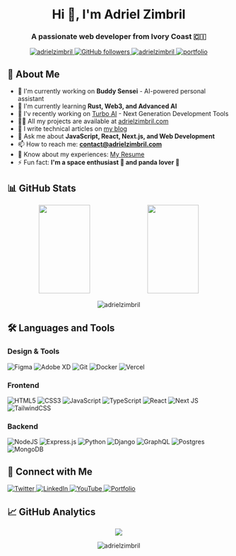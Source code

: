 <h1 align="center">Hi 👋, I'm Adriel Zimbril</h1>
<h3 align="center">A passionate web developer from Ivory Coast 🇨🇮</h3>

<p align="center">
  <a href="https://www.adrielzimbril.com" target="blank">
  <img src="https://komarev.com/ghpvc/?username=adrielzimbril&label=Profile%20views&color=0e75b6&style=for-the-badge" alt="adrielzimbril" />
  </a>
  <a href="https://www.adrielzimbril.com" target="blank">
     <img alt="GitHub followers" src="https://img.shields.io/github/followers/adrielzimbril?label=Followers&style=for-the-badge">
  </a>
  <a href="https://twitter.com/adrielzimbril" target="blank">
    <img src="https://img.shields.io/twitter/follow/adrielzimbril?logo=twitter&style=for-the-badge" alt="adrielzimbril" />
  </a>
  <a href="https://www.adrielzimbril.com" target="blank">
    <img src="https://img.shields.io/website?down_color=red&down_message=offline&label=Portfolio&logo=vercel&style=for-the-badge&up_color=4CAF50&up_message=online&url=https%3A%2F%2Fwww.adrielzimbril.com" alt="portfolio" />
  </a>
</p>

## 🚀 About Me

- 🔭 I'm currently working on **Buddy Sensei** - AI-powered personal assistant
- 🌱 I'm currently learning **Rust, Web3, and Advanced AI**
- 🔭 I'v recently working on [Turbo AI](https://github.com/adrielzimbril/Turbo-AI) - Next Generation Development Tools
- 👨‍💻 All my projects are available at [adrielzimbril.com](https://www.adrielzimbril.com)
- 📝 I write technical articles on [my blog](https://www.adrielzimbril.com/blog)
- 💬 Ask me about **JavaScript, React, Next.js, and Web Development**
- 📫 How to reach me: **contact@adrielzimbril.com**
- 📄 Know about my experiences: [My Resume](https://www.adrielzimbril.com/resume.pdf)
- ⚡ Fun fact: **I'm a space enthusiast 🚀 and panda lover 🐼**

## 📊 GitHub Stats

<p align="center">
  <img width="48%" height="200px" src="https://github-readme-stats.vercel.app/api?username=adrielzimbril&show_icons=true" />
  <img width="48%" height="200px" src="https://github-readme-streak-stats.herokuapp.com/?user=adrielzimbril" />
</p>

<p align="center">
  <img src="https://github-readme-stats.vercel.app/api/top-langs?username=adrielzimbril&show_icons=true&locale=en&layout=compact" alt="adrielzimbril" />
</p>

## 🛠️ Languages and Tools

### Design & Tools
![Figma](https://img.shields.io/badge/figma-%23F24E1E.svg?style=flat&logo=figma&logoColor=white)
![Adobe XD](https://img.shields.io/badge/Adobe%20XD-470137?style=flat&logo=Adobe%20XD&logoColor=#FF61F6)
![Git](https://img.shields.io/badge/git-%23F05033.svg?style=flat&logo=git&logoColor=white)
![Docker](https://img.shields.io/badge/docker-%230db7ed.svg?style=flat&logo=docker&logoColor=white)
![Vercel](https://img.shields.io/badge/vercel-%23000000.svg?style=flat&logo=vercel&logoColor=white)

### Frontend
![HTML5](https://img.shields.io/badge/html5-%23E34F26.svg?style=flat&logo=html5&logoColor=white)
![CSS3](https://img.shields.io/badge/css3-%231572B6.svg?style=flat&logo=css3&logoColor=white)
![JavaScript](https://img.shields.io/badge/javascript-%23323330.svg?style=flat&logo=javascript&logoColor=%23F7DF1E)
![TypeScript](https://img.shields.io/badge/typescript-%23007ACC.svg?style=flat&logo=typescript&logoColor=white)
![React](https://img.shields.io/badge/react-%2320232a.svg?style=flat&logo=react&logoColor=%2361DAFB)
![Next JS](https://img.shields.io/badge/Next-black?style=flat&logo=next.js&logoColor=white)
![TailwindCSS](https://img.shields.io/badge/tailwindcss-%2338B2AC.svg?style=flat&logo=tailwind-css&logoColor=white)

### Backend
![NodeJS](https://img.shields.io/badge/node.js-6DA55F?style=flat&logo=node.js&logoColor=white)
![Express.js](https://img.shields.io/badge/express.js-%23404d59.svg?style=flat&logo=express&logoColor=%2361DAFB)
![Python](https://img.shields.io/badge/python-3670A0?style=flat&logo=python&logoColor=ffdd54)
![Django](https://img.shields.io/badge/django-%23092E20.svg?style=flat&logo=django&logoColor=white)
![GraphQL](https://img.shields.io/badge/-GraphQL-E10098?style=flat&logo=graphql&logoColor=white)
![Postgres](https://img.shields.io/badge/postgres-%23316192.svg?style=flat&logo=postgresql&logoColor=white)
![MongoDB](https://img.shields.io/badge/MongoDB-%234ea94b.svg?style=flat&logo=mongodb&logoColor=white)

## 📱 Connect with Me

<p align="left">
  <a href="https://twitter.com/adrielzimbril" target="blank">
    <img src="https://img.shields.io/badge/Twitter-1DA1F2?style=for-the-badge&logo=twitter&logoColor=white" alt="Twitter" />
  </a>
  <a href="https://linkedin.com/in/adrielzimbrilcode" target="blank">
    <img src="https://img.shields.io/badge/LinkedIn-0077B5?style=for-the-badge&logo=linkedin&logoColor=white" alt="LinkedIn" />
  </a>
  <a href="https://www.youtube.com/c/adrielzimbril" target="blank">
    <img src="https://img.shields.io/badge/YouTube-FF0000?style=for-the-badge&logo=youtube&logoColor=white" alt="YouTube" />
  </a>
  <a href="https://www.adrielzimbril.com" target="blank">
    <img src="https://img.shields.io/badge/Portfolio-000000?style=for-the-badge&logo=About.me&logoColor=white" alt="Portfolio" />
  </a>
</p>

## 📈 GitHub Analytics

<p align="center">
  <img src="https://github-profile-summary-cards.vercel.app/api/cards/profile-details?username=adrielzimbril" />
</p>

<p align="center">
  <img src="https://github-profile-trophy.vercel.app/?username=adrielzimbril&no-frame=true&row=2&column=4&theme=flat" alt="adrielzimbril" />
</p>
